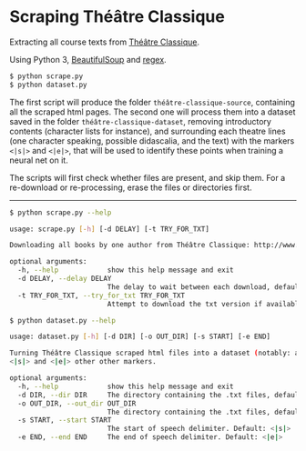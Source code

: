 # Scraping Théâtre Classique

Extracting all course texts from [Théâtre Classique](http://www.theatre-classique.fr/pages/programmes/PageEdition.php).

Using Python 3, [BeautifulSoup](https://www.crummy.com/software/BeautifulSoup/bs4/doc/) and [regex](https://pypi.org/project/regex/).

```bash
$ python scrape.py
$ python dataset.py
```

The first script will produce the folder `théâtre-classique-source`, containing
all the scraped html pages. The second one will process them into a dataset
saved in the folder `théâtre-classique-dataset`, removing introductory contents
(character lists for instance), and surrounding each theatre lines (one
character speaking, possible didascalia, and the text) with the markers `<|s|>`
and `<|e|>`, that will be used to identify these points when training a neural
net on it.

The scripts will first check whether files are present, and skip them. For a
re-download or re-processing, erase the files or directories first.

---

```bash
$ python scrape.py --help

usage: scrape.py [-h] [-d DELAY] [-t TRY_FOR_TXT]

Downloading all books by one author from Théâtre Classique: http://www.theatre-classique.fr

optional arguments:
  -h, --help            show this help message and exit
  -d DELAY, --delay DELAY
                        The delay to wait between each download, default: 1 second
  -t TRY_FOR_TXT, --try_for_txt TRY_FOR_TXT
                        Attempt to download the txt version if available, default: False
```

```bash
$ python dataset.py --help

usage: dataset.py [-h] [-d DIR] [-o OUT_DIR] [-s START] [-e END]

Turning Théâtre Classique scraped html files into a dataset (notably: adding
<|s|> and <|e|> other other markers.

optional arguments:
  -h, --help            show this help message and exit
  -d DIR, --dir DIR     The directory containing the .txt files, defaults to théâtre-classique-source
  -o OUT_DIR, --out_dir OUT_DIR
                        The directory containing the .txt files, defaults to théâtre-classique-clean
  -s START, --start START
                        The start of speech delimiter. Default: <|s|>
  -e END, --end END     The end of speech delimiter. Default: <|e|>
```
